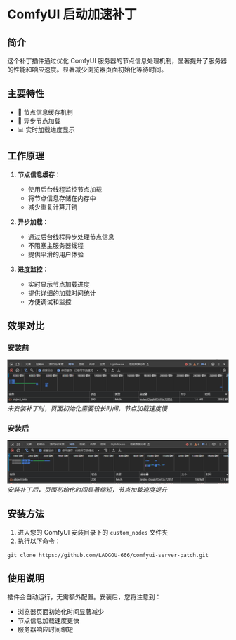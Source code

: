 # ComfyUI 启动加速补丁

## 简介
这个补丁插件通过优化 ComfyUI 服务器的节点信息处理机制，显著提升了服务器的性能和响应速度。显著减少浏览器页面初始化等待时间。

## 主要特性
- 🚀 节点信息缓存机制
- 🔄 异步节点加载
- 📊 实时加载进度显示


## 工作原理
1. **节点信息缓存**：
   - 使用后台线程监控节点加载
   - 将节点信息存储在内存中
   - 减少重复计算开销

2. **异步加载**：
   - 通过后台线程异步处理节点信息
   - 不阻塞主服务器线程
   - 提供平滑的用户体验

3. **进度监控**：
   - 实时显示节点加载进度
   - 提供详细的加载时间统计
   - 方便调试和监控

## 效果对比

### 安装前
![安装前](before.png)
*未安装补丁时，页面初始化需要较长时间，节点加载速度慢*

### 安装后
![安装后](after.png)
*安装补丁后，页面初始化时间显著缩短，节点加载速度提升*

## 安装方法

1. 进入您的 ComfyUI 安装目录下的 `custom_nodes` 文件夹
2. 执行以下命令：
```
git clone https://github.com/LAOGOU-666/comfyui-server-patch.git
```

## 使用说明
插件会自动运行，无需额外配置。安装后，您将注意到：
- 浏览器页面初始化时间显著减少
- 节点信息加载速度更快
- 服务器响应时间缩短


